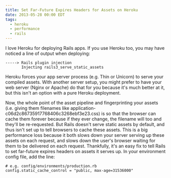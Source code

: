```yaml
---
title: Set Far-Future Expires Headers for Assets on Heroku
date: 2013-05-28 00:00 EDT
tags:
  - heroku
  - performance
  - rails
---
```


I love Heroku for deploying Rails apps. If you use Heroku too, you may have noticed a line of output when deploying:

<!--more-->

    -----> Rails plugin injection
           Injecting rails3_serve_static_assets

Heroku forces your app server process (e.g. Thin or Unicorn) to serve your compiled assets. With another server setup, you might prefer to have your web server (Nginx or Apache) do that for you because it's much better at it, but this isn't an option with a pure Heroku deployment.

Now, the whole point of the asset pipeline and fingerprinting your assets (i.e. giving them filenames like application-c06d2c86735917768406c3268ebf3e23.css) is so that the browser can cache them forever because if they ever change, the filename will too and they'll be re-requested. But Rails doesn't serve static assets by default, and thus isn't set up to tell browsers to cache these assets. This is a big performance loss because it both slows down your server serving up these assets on each request, and slows down the user's browser waiting for them to be delivered on each request. Thankfully, it's an easy fix to tell Rails to set far-future expires headers on assets it serves up. In your environment config file, add the line:

    # e.g. config/environments/production.rb
    config.static_cache_control = "public, max-age=31536000"
